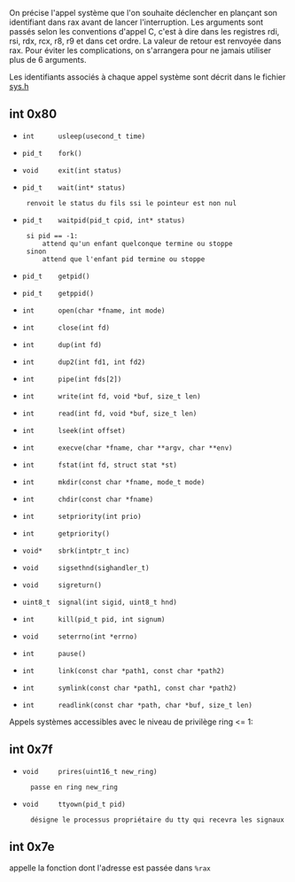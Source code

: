 On précise l'appel système que l'on souhaite déclencher en plançant son
identifiant dans rax avant de lancer l'interruption.
Les arguments sont passés selon les conventions d'appel C, c'est à dire dans 
les registres rdi, rsi, rdx, rcx, r8, r9 et dans cet ordre. La valeur de retour
est renvoyée dans rax. Pour éviter les complications, on s'arrangera pour ne
jamais utiliser plus de 6 arguments.

Les identifiants associés à chaque appel système sont décrit dans le fichier
[sys.h](../include/headers/sys.h)

int 0x80
--------

 - `int      usleep(usecond_t time)`
 - `pid_t    fork()`
 - `void     exit(int status)`
 - `pid_t    wait(int* status)`

    	renvoit le status du fils ssi le pointeur est non nul
 - `pid_t    waitpid(pid_t cpid, int* status)`
 
        si pid == -1:
    	    attend qu'un enfant quelconque termine ou stoppe
        sinon
    	    attend que l'enfant pid termine ou stoppe
 - `pid_t    getpid()`
 - `pid_t    getppid()`
 - `int      open(char *fname, int mode)`
 - `int      close(int fd)`
 - `int      dup(int fd)`
 - `int      dup2(int fd1, int fd2)`
 - `int      pipe(int fds[2])`
 - `int      write(int fd, void *buf, size_t len)`
 - `int      read(int fd, void *buf, size_t len)`
 - `int      lseek(int offset)`
 - `int      execve(char *fname, char **argv, char **env)`
 - `int      fstat(int fd, struct stat *st)`
 - `int      mkdir(const char *fname, mode_t mode)`
 - `int      chdir(const char *fname)`
 - `int      setpriority(int prio)`
 - `int      getpriority()`
 - `void*    sbrk(intptr_t inc)`
 - `void     sigsethnd(sighandler_t)`
 - `void     sigreturn()`
 - `uint8_t  signal(int sigid, uint8_t hnd)`
 - `int      kill(pid_t pid, int signum)`
 - `void     seterrno(int *errno)`
 - `int      pause()`
 - `int      link(const char *path1, const char *path2)`
 - `int      symlink(const char *path1, const char *path2)`
 - `int      readlink(const char *path, char *buf, size_t len)`


Appels systèmes accessibles avec le niveau de privilège ring <= 1:

int 0x7f
--------

 - `void     prires(uint16_t new_ring)`

         passe en ring new_ring
 - `void     ttyown(pid_t pid)`

         désigne le processus propriétaire du tty qui recevra les signaux
         
int 0x7e
--------

appelle la fonction dont l'adresse est passée dans `%rax`
